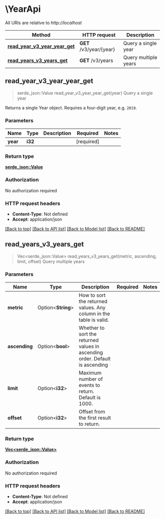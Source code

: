 # \YearApi

All URIs are relative to *http://localhost*

Method | HTTP request | Description
------------- | ------------- | -------------
[**read_year_v3_year_year_get**](YearApi.md#read_year_v3_year_year_get) | **GET** /v3/year/{year} | Query a single year
[**read_years_v3_years_get**](YearApi.md#read_years_v3_years_get) | **GET** /v3/years | Query multiple years



## read_year_v3_year_year_get

> serde_json::Value read_year_v3_year_year_get(year)
Query a single year

Returns a single Year object. Requires a four-digit year, e.g. `2019`.

### Parameters


Name | Type | Description  | Required | Notes
------------- | ------------- | ------------- | ------------- | -------------
**year** | **i32** |  | [required] |

### Return type

[**serde_json::Value**](serde_json::Value.md)

### Authorization

No authorization required

### HTTP request headers

- **Content-Type**: Not defined
- **Accept**: application/json

[[Back to top]](#) [[Back to API list]](../README.md#documentation-for-api-endpoints) [[Back to Model list]](../README.md#documentation-for-models) [[Back to README]](../README.md)


## read_years_v3_years_get

> Vec<serde_json::Value> read_years_v3_years_get(metric, ascending, limit, offset)
Query multiple years

### Parameters


Name | Type | Description  | Required | Notes
------------- | ------------- | ------------- | ------------- | -------------
**metric** | Option<**String**> | How to sort the returned values. Any column in the table is valid. |  |
**ascending** | Option<**bool**> | Whether to sort the returned values in ascending order. Default is ascending |  |
**limit** | Option<**i32**> | Maximum number of events to return. Default is 1000. |  |
**offset** | Option<**i32**> | Offset from the first result to return. |  |

### Return type

[**Vec<serde_json::Value>**](serde_json::Value.md)

### Authorization

No authorization required

### HTTP request headers

- **Content-Type**: Not defined
- **Accept**: application/json

[[Back to top]](#) [[Back to API list]](../README.md#documentation-for-api-endpoints) [[Back to Model list]](../README.md#documentation-for-models) [[Back to README]](../README.md)

